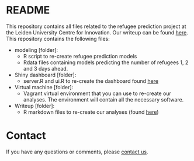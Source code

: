 # README

This repository contains all files related to the refugee prediction project at the Leiden University Centre for Innovation. Our writeup can be found [here](www.link.url). This repository contains the following files:

  - modeling [folder]:
    * R script to re-create refugee prediction models
    * Rdata files containing models predicting the number of refugees 1, 2 and 3 days ahead.
  - Shiny dashboard [folder]:
    * server.R and ui.R to re-create the dashboard found [here](http://192.81.221.72:3838/migrant_models/)
  - Virtual machine [folder]:
    * Vagrant virtual environment that you can use to re-create our analyses. The environment will contain all the necessary software.
  - Writeup [folder]:
    * R markdown files to re-create our analyses (found [here](http://linkssssssss.url))

# Contact

If you have any questions or comments, please [contact us](mailto:j.h.ginn@fgga.leidenuniv.nl).
